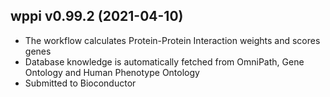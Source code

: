## wppi v0.99.2 (2021-04-10)

+ The workflow calculates Protein-Protein Interaction weights and scores genes
+ Database knowledge is automatically fetched from
  OmniPath, Gene Ontology and Human Phenotype Ontology
+ Submitted to Bioconductor

